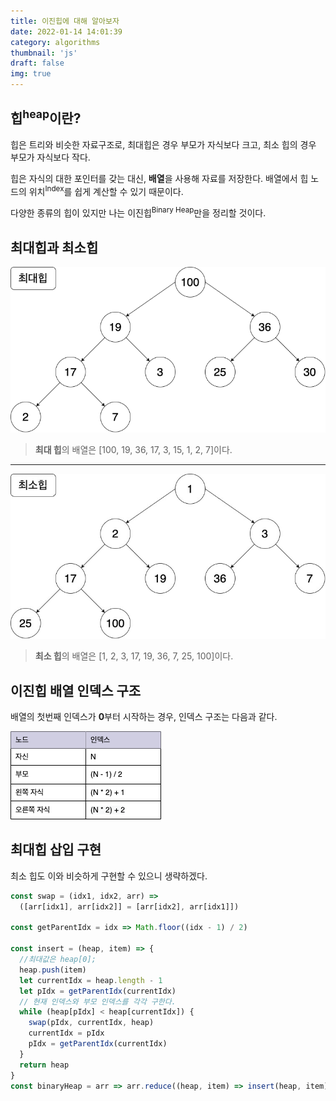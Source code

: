 ```yaml
---
title: 이진힙에 대해 알아보자
date: 2022-01-14 14:01:39
category: algorithms
thumbnail: 'js'
draft: false
img: true
---
```


## 힙<sup>heap</sup>이란?

힙은 트리와 비슷한 자료구조로, 최대힙은 경우 부모가 자식보다 크고, 최소 힙의 경우 부모가 자식보다 작다.

힙은 자식의 대한 포인터를 갖는 대신, **배열**을 사용해 자료를 저장한다. 배열에서 힙 노드의 위치<sup>Index</sup>를 쉽게 계산할 수 있기 때문이다.

다양한 종류의 힙이 있지만 나는 이진힙<sup>Binary Heap</sup>만을 정리할 것이다.

## 최대힙과 최소힙

![maxHeap](./img/maxHeap.png)

[//]: # (![maxHeap]&#40;./img/maxHeap.png&#41;)

> **최대 힙**의 배열은 [100, 19, 36, 17, 3, 15, 1, 2, 7]이다.

---

![minHeap](./img/minHeap.png)

> **최소 힙**의 배열은 [1, 2, 3, 17, 19, 36, 7, 25, 100]이다.

## 이진힙 배열 인덱스 구조

배열의 첫번째 인덱스가 **0**부터 시작하는 경우, 인덱스 구조는 다음과 같다.

<img src='./img/table.png'/>

## 최대힙 삽입 구현

최소 힙도 이와 비슷하게 구현할 수 있으니 생략하겠다.

```javascript
const swap = (idx1, idx2, arr) =>
  ([arr[idx1], arr[idx2]] = [arr[idx2], arr[idx1]])

const getParentIdx = idx => Math.floor((idx - 1) / 2)

const insert = (heap, item) => {
  //최대값은 heap[0];
  heap.push(item)
  let currentIdx = heap.length - 1
  let pIdx = getParentIdx(currentIdx)
  // 현재 인덱스와 부모 인덱스를 각각 구한다.
  while (heap[pIdx] < heap[currentIdx]) {
    swap(pIdx, currentIdx, heap)
    currentIdx = pIdx
    pIdx = getParentIdx(currentIdx)
  }
  return heap
}
const binaryHeap = arr => arr.reduce((heap, item) => insert(heap, item), [])
```
